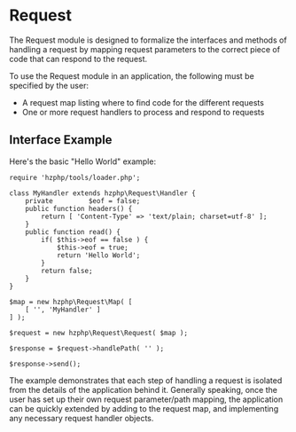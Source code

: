 Request
=======

The Request module is designed to formalize the interfaces and methods of
handling a request by mapping request parameters to the correct piece of code
that can respond to the request.

To use the Request module in an application, the following must be specified
by the user:

* A request map listing where to find code for the different requests
* One or more request handlers to process and respond to requests

Interface Example
-----------------

Here's the basic "Hello World" example:

    require 'hzphp/tools/loader.php';

    class MyHandler extends hzphp\Request\Handler {
        private         $eof = false;
        public function headers() {
            return [ 'Content-Type' => 'text/plain; charset=utf-8' ];
        }
        public function read() {
            if( $this->eof == false ) {
                $this->eof = true;
                return 'Hello World';
            }
            return false;
        }
    }

    $map = new hzphp\Request\Map( [
        [ '', 'MyHandler' ]
    ] );

    $request = new hzphp\Request\Request( $map );

    $response = $request->handlePath( '' );

    $response->send();

The example demonstrates that each step of handling a request is isolated
from the details of the application behind it.  Generally speaking, once the
user has set up their own request parameter/path mapping, the application can
be quickly extended by adding to the request map, and implementing any
necessary request handler objects.
